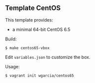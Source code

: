 Template CentOS
--------------------------

This template provides:

* a minimal 64-bit CentOS 6.5

Build:
```shell
$ make centos65-vbox
```

Edit `variables.json` to customize the box.

Usage:
```shell
$ vagrant init wgarcia/centos65
```
